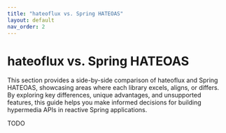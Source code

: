 ```yaml
---
title: "hateoflux vs. Spring HATEOAS"
layout: default
nav_order: 2
---
```


# hateoflux vs. Spring HATEOAS
This section provides a side-by-side comparison of hateoflux and Spring HATEOAS, showcasing areas where each library excels, aligns, or differs. By exploring key differences, unique advantages, and unsupported features, this guide helps you make informed decisions for building hypermedia APIs in reactive Spring applications.


TODO
